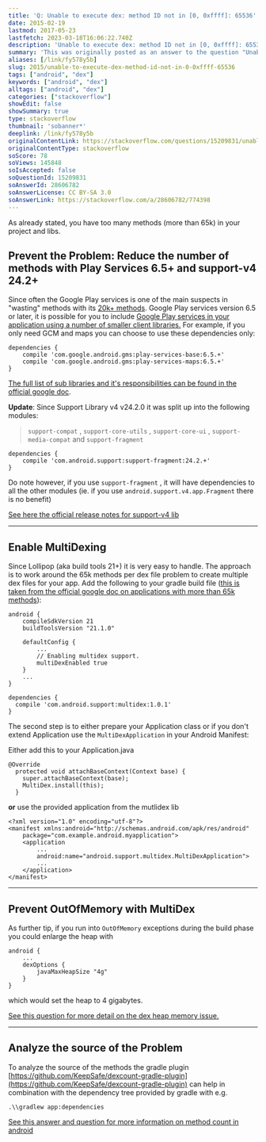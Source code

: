 ```yaml
---
title: 'Q: Unable to execute dex: method ID not in [0, 0xffff]: 65536'
date: 2015-02-19
lastmod: 2017-05-23
lastfetch: 2023-03-18T16:06:22.740Z
description: 'Unable to execute dex: method ID not in [0, 0xffff]: 65536'
summary: 'This was originally posted as an answer to the question "Unable to execute dex: method ID not in [0, 0xffff]: 65536" on stackoverflow.com.'
aliases: [/link/fy578y5b]
slug: 2015/unable-to-execute-dex-method-id-not-in-0-0xffff-65536
tags: ["android", "dex"]
keywords: ["android", "dex"]
alltags: ["android", "dex"]
categories: ["stackoverflow"]
showEdit: false
showSummary: true
type: stackoverflow
thumbnail: 'sobanner*'
deeplink: /link/fy578y5b
originalContentLink: https://stackoverflow.com/questions/15209831/unable-to-execute-dex-method-id-not-in-0-0xffff-65536
originalContentType: stackoverflow
soScore: 78
soViews: 145848
soIsAccepted: false
soQuestionId: 15209831
soAnswerId: 28606782
soAnswerLicense: CC BY-SA 3.0
soAnswerLink: https://stackoverflow.com/a/28606782/774398
---
```

As already stated, you have too many methods (more than 65k) in your project and libs.

Prevent the Problem: Reduce the number of methods with Play Services 6.5+ and support-v4 24.2+
----------------------------------------------------------------------------------------------

Since often the Google Play services is one of the main suspects in "wasting" methods with its [20k+ methods](http://jakewharton.com/play-services-is-a-monolith/). Google Play services version 6.5 or later, it is possible for you to include [Google Play services in your application using a number of smaller client libraries.](http://android-developers.blogspot.co.at/2014/12/google-play-services-and-dex-method.html) For example, if you only need GCM and maps you can choose to use these dependencies only:

```
dependencies {
    compile 'com.google.android.gms:play-services-base:6.5.+'
    compile 'com.google.android.gms:play-services-maps:6.5.+'
}

```

[The full list of sub libraries and it's responsibilities can be found in the official google doc](https://developer.android.com/google/play-services/setup.html?utm_campaign=dex-1214&utm_source=dac&utm_medium=blog).

**Update**: Since Support Library v4 v24.2.0 it was split up into the following modules:

>  `support-compat` ,  `support-core-utils` ,  `support-core-ui` ,  `support-media-compat`  and  `support-fragment` 

```
dependencies {
    compile 'com.android.support:support-fragment:24.2.+'
}

```

Do note however, if you use  `support-fragment` , it will have dependencies to all the other modules (ie. if you use  `android.support.v4.app.Fragment`  there is no benefit)

[See here the official release notes for support-v4 lib](https://developer.android.com/topic/libraries/support-library/revisions.html)

* * *

Enable MultiDexing
------------------

Since Lollipop (aka build tools 21+) it is very easy to handle. The approach is to work around the 65k methods per dex file problem to create multiple dex files for your app. Add the following to your gradle build file ([this is taken from the official google doc on applications with more than 65k methods](http://developer.android.com/tools/building/multidex.html)):

```
android {
    compileSdkVersion 21
    buildToolsVersion "21.1.0"

    defaultConfig {
        ...
        // Enabling multidex support.
        multiDexEnabled true
    }
    ...
}

dependencies {
  compile 'com.android.support:multidex:1.0.1'
}

```

The second step is to either prepare your Application class or if you don't extend Application use the  `MultiDexApplication`  in your Android Manifest:

Either add this to your Application.java

```
@Override
  protected void attachBaseContext(Context base) {
    super.attachBaseContext(base);
    MultiDex.install(this);
  }

```

**or** use the provided application from the mutlidex lib

```
<?xml version="1.0" encoding="utf-8"?>
<manifest xmlns:android="http://schemas.android.com/apk/res/android"
    package="com.example.android.myapplication">
    <application
        ...
        android:name="android.support.multidex.MultiDexApplication">
        ...
    </application>
</manifest>

```

* * *

Prevent OutOfMemory with MultiDex
---------------------------------

As further tip, if you run into  `OutOfMemory`  exceptions during the build phase you could enlarge the heap with

```
android {
    ...
    dexOptions {
        javaMaxHeapSize "4g"
    }
}

```

which would set the heap to 4 gigabytes.

[See this question for more detail on the dex heap memory issue.](https://stackoverflow.com/questions/25013638/android-studio-google-jar-causing-gc-overhead-limit-exceeded-error)

* * *

Analyze the source of the Problem
---------------------------------

To analyze the source of the methods the gradle plugin [https://github.com/KeepSafe/dexcount-gradle-plugin](https://github.com/KeepSafe/dexcount-gradle-plugin) can help in combination with the dependency tree provided by gradle with e.g.

```
.\\gradlew app:dependencies

```

[See this answer and question for more information on method count in android](https://stackoverflow.com/a/32328348/774398)